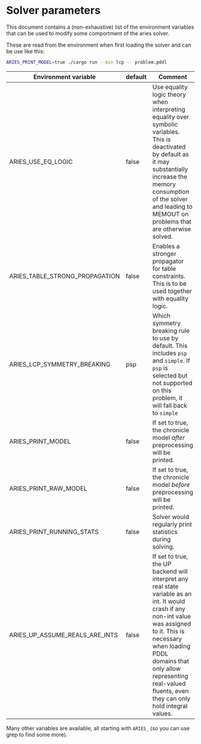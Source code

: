 # Solver parameters

This document contains a (non-exhaustive) list of the environment variables that can be used to modify some comportment
of the aries solver.

These are read from the environment when first loading the solver and can be use like this:

```sh
ARIES_PRINT_MODEL=true ./cargo run --bin lcp -- problem.pddl
```

| Environment variable           | default | Comment                                                                                                                                                                                                                                                                         |
|--------------------------------|---------|---------------------------------------------------------------------------------------------------------------------------------------------------------------------------------------------------------------------------------------------------------------------------------|
| ARIES_USE_EQ_LOGIC             | false   | Use equality logic theory when interpreting equality over symbolic variables. This is deactivated by default as it may substantially increase the memory consumption of the solver and leading to MEMOUT on problems that are otherwise solved.                                 |
| ARIES_TABLE_STRONG_PROPAGATION | false   | Enables a stronger propagator for table constraints. This is to be used together with equality logic.                                                                                                                                                                           |
| ARIES_LCP_SYMMETRY_BREAKING    | psp     | Which symmetry breaking rule to use by default. This includes `psp` and `simple`. If `psp` is selected but not supported on this problem, it will fall back to `simple`                                                                                                         |
| ARIES_PRINT_MODEL              | false   | If set to true, the chronicle model *after* preprocessing will be printed.                                                                                                                                                                                                      |               
| ARIES_PRINT_RAW_MODEL          | false   | If set to true, the chronicle model *before* preprocessing will be printed.                                                                                                                                                                                                     |               
| ARIES_PRINT_RUNNING_STATS      | false   | Solver would regularly print statistics during solving.                                                                                                                                                                                                                         |
| ARIES_UP_ASSUME_REALS_ARE_INTS | false   | If set to true, the UP backend will interpret any real state variable as an int. It would crash if any non-int value was assigned to it. This is necessary when loading PDDL domains that only allow representing real-valued fluents, even they can only hold integral values. |

Many other variables are available, all starting with `ARIES_` (so you can use grep to find some more).